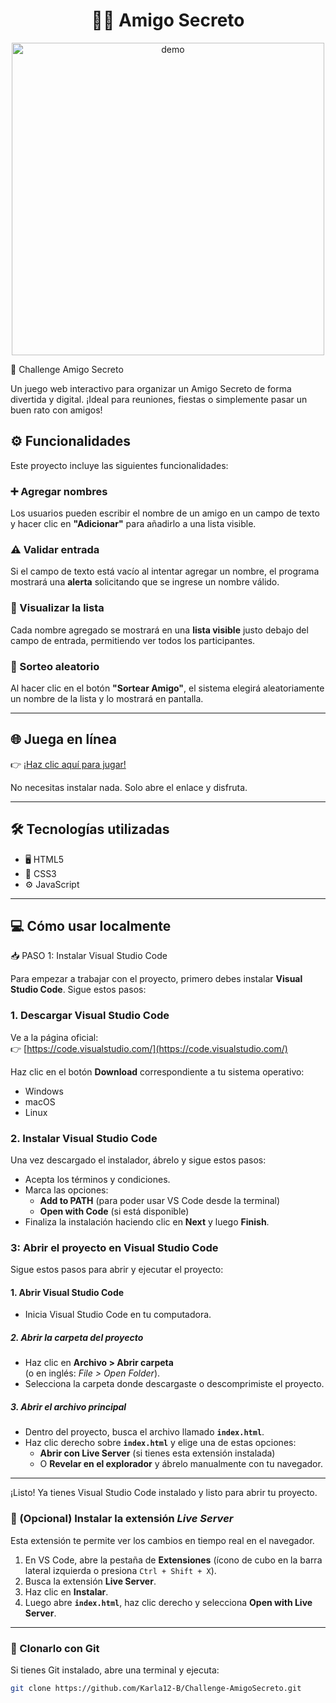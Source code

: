 
<h1 align="center">🤷‍♀️ Amigo Secreto</h1>


<p align="center">
  <img src="demo.gif" width="500px" alt="demo" />
</p>

🎁 Challenge Amigo Secreto

Un juego web interactivo para organizar un Amigo Secreto de forma divertida y digital. ¡Ideal para reuniones, fiestas o simplemente pasar un buen rato con amigos!
## ⚙️ Funcionalidades

Este proyecto incluye las siguientes funcionalidades:


### ➕ Agregar nombres  
Los usuarios pueden escribir el nombre de un amigo en un campo de texto y hacer clic en **"Adicionar"** para añadirlo a una lista visible.


### ⚠️ Validar entrada  
Si el campo de texto está vacío al intentar agregar un nombre, el programa mostrará una **alerta** solicitando que se ingrese un nombre válido.


### 📃 Visualizar la lista  
Cada nombre agregado se mostrará en una **lista visible** justo debajo del campo de entrada, permitiendo ver todos los participantes.


### 🎲 Sorteo aleatorio  
Al hacer clic en el botón **"Sortear Amigo"**, el sistema elegirá aleatoriamente un nombre de la lista y lo mostrará en pantalla.

---

## 🌐 Juega en línea

👉 [¡Haz clic aquí para jugar!](https://karla12-b.github.io/Challenge-AmigoSecreto/)

No necesitas instalar nada. Solo abre el enlace y disfruta.

---

## 🛠️ Tecnologías utilizadas

- 🖥️ HTML5
- 🎨 CSS3
- ⚙️ JavaScript

---

## 💻 Cómo usar localmente
 📥 PASO 1: Instalar Visual Studio Code

Para empezar a trabajar con el proyecto, primero debes instalar **Visual Studio Code**. Sigue estos pasos:


### 1. Descargar Visual Studio Code

Ve a la página oficial:  
👉 [https://code.visualstudio.com/](https://code.visualstudio.com/)

Haz clic en el botón **Download** correspondiente a tu sistema operativo:  
- Windows  
- macOS  
- Linux  


### 2. Instalar Visual Studio Code

Una vez descargado el instalador, ábrelo y sigue estos pasos:

- Acepta los términos y condiciones.  
- Marca las opciones:  
  - **Add to PATH** (para poder usar VS Code desde la terminal)  
  - **Open with Code** (si está disponible)  
- Finaliza la instalación haciendo clic en **Next** y luego **Finish**.

### 3: Abrir el proyecto en Visual Studio Code

Sigue estos pasos para abrir y ejecutar el proyecto:


#### 1. Abrir Visual Studio Code

- Inicia Visual Studio Code en tu computadora.

##### 2. Abrir la carpeta del proyecto

- Haz clic en **Archivo > Abrir carpeta**  
  (o en inglés: *File > Open Folder*).  
- Selecciona la carpeta donde descargaste o descomprimiste el proyecto.


##### 3. Abrir el archivo principal

- Dentro del proyecto, busca el archivo llamado **`index.html`**.  
- Haz clic derecho sobre **`index.html`** y elige una de estas opciones:  
  - **Abrir con Live Server** (si tienes esta extensión instalada)  
  - O **Revelar en el explorador** y ábrelo manualmente con tu navegador.

---
¡Listo! Ya tienes Visual Studio Code instalado y listo para abrir tu proyecto.
### 🧩 (Opcional) Instalar la extensión *Live Server*

Esta extensión te permite ver los cambios en tiempo real en el navegador.

1. En VS Code, abre la pestaña de **Extensiones** (ícono de cubo en la barra lateral izquierda o presiona `Ctrl + Shift + X`).  
2. Busca la extensión **Live Server**.  
3. Haz clic en **Instalar**.  
4. Luego abre **`index.html`**, haz clic derecho y selecciona **Open with Live Server**.
---

### 🔁 Clonarlo con Git

Si tienes Git instalado, abre una terminal y ejecuta:

```bash
git clone https://github.com/Karla12-B/Challenge-AmigoSecreto.git
